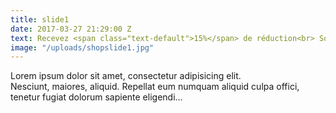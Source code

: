 ```yaml
---
title: slide1
date: 2017-03-27 21:29:00 Z
text: Recevez <span class="text-default">15%</span> de réduction<br> Soldes d'hiver
image: "/uploads/shopslide1.jpg"
---
```


Lorem ipsum dolor sit amet, consectetur adipisicing elit. <br> Nesciunt, maiores, aliquid. Repellat eum numquam aliquid culpa offici, <br> tenetur fugiat dolorum sapiente eligendi...